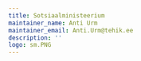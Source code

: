 ```yaml
---
title: Sotsiaalministeerium
maintainer_name: Anti Urm
maintainer_email: Anti.Urm@tehik.ee
description: ''
logo: sm.PNG
---
```

